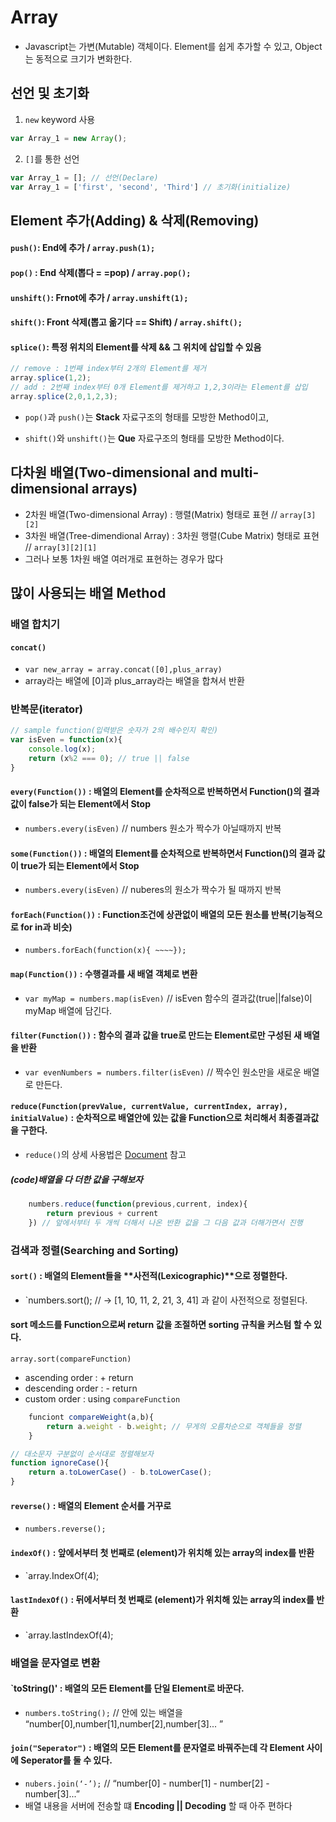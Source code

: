 # Array
 
* Javascript는 가변(Mutable) 객체이다. Element를 쉽게 추가할 수 있고, Object는 동적으로 크기가 변화한다.

## 선언 및 초기화

1) `new` keyword 사용
```javascript
var Array_1 = new Array();
```

2) `[]`를 통한 선언
```javascript
var Array_1 = []; // 선언(Declare)
var Array_1 = ['first', 'second', 'Third'] // 초기화(initialize)
```

## Element 추가(Adding) & 삭제(Removing)
#### `push()`: End에 추가 / `array.push(1);`

#### `pop()` : End 삭제(뽑다 = =pop) / `array.pop();`

#### `unshift()`: Frnot에 추가 / `array.unshift(1);`

#### `shift()`: Front 삭제(뽑고 옮기다 == Shift) / `array.shift();`

#### `splice()`: 특정 위치의 Element를 삭제 && 그 위치에 삽입할 수 있음
```javascript
// remove : 1번째 index부터 2개의 Element를 제거
array.splice(1,2);
// add : 2번째 index부터 0개 Element를 제거하고 1,2,3이라는 Element를 삽입
array.splice(2,0,1,2,3); 
```

* `pop()`과 `push()`는 **Stack** 자료구조의 형태를 모방한 Method이고,

* `shift()`와 `unshift()`는 **Que** 자료구조의 형태를 모방한 Method이다.  

## 다차원 배열(Two-dimensional and multi-dimensional arrays)
* 2차원 배열(Two-dimensional Array) : 행렬(Matrix) 형태로 표현 // `array[3][2]`
* 3차원 배열(Tree-dimendional Array) : 3차원 행렬(Cube Matrix) 형태로 표현 // `array[3][2][1]`
* 그러나 보통 1차원 배열 여러개로 표현하는 경우가 많다

## 많이 사용되는 배열 Method

### 배열 합치기 
#### `concat()`
 * `var new_array = array.concat([0],plus_array)`
 * array라는 배열에 [0]과 plus_array라는 배열을 합쳐서 반환

### 반복문(iterator)

``` javascript
// sample function(입력받은 숫자가 2의 배수인지 확인)
var isEven = function(x){
    console.log(x);
    return (x%2 === 0); // true || false
}
```

#### `every(Function())` : 배열의 Element를 순차적으로 반복하면서 Function()의 결과 값이 false가 되는 Element에서 Stop
* `numbers.every(isEven)` // numbers 원소가 짝수가 아닐때까지 반복
#### `some(Function())` : 배열의 Element를 순차적으로 반복하면서 Function()의 결과 값이 true가 되는 Element에서 Stop
* `numbers.every(isEven)` // nuberes의 원소가 짝수가 될 때까지 반복
#### `forEach(Function())` : Function조건에 상관없이 배열의 모든 원소를 반복(기능적으로 for in과 비슷)
* `numbers.forEach(function(x){ ~~~~});`
#### `map(Function())` : 수행결과를 새 배열 객체로 변환
* `var myMap = numbers.map(isEven)` // isEven 함수의 결과값(true||false)이 myMap 배열에 담긴다.
#### `filter(Function())` : 함수의 결과 값을 true로 만드는 **Element**로만 구성된 새 배열을 반환
* `var evenNumbers = numbers.filter(isEven)` // 짝수인 원소만을 새로운 배열로 만든다.
#### `reduce(Function(prevValue, currentValue, currentIndex, array), initialValue)` : 순차적으로 배열안에 있는 값을 Function으로 처리해서 최종결과값을 구한다.
* `reduce()`의 상세 사용법은 [Document](https://www.w3schools.com/jsref/jsref_reduce.asp) 참고
##### (code)배열을 다 더한 값을 구해보자
``` javascript
    numbers.reduce(function(previous,current, index){
        return previous + current
    }) // 앞에서부터 두 개씩 더해서 나온 반환 값을 그 다음 값과 더해가면서 진행
```

### 검색과 정렬(Searching and Sorting)
#### `sort()` : 배열의 Element들을 **사전적(Lexicographic)**으로 정렬한다.
* `numbers.sort(); // -> [1, 10, 11, 2, 21, 3, 41] 과 같이 사전적으로 정렬된다.
#### sort 메소드를 Function으로써 return 값을 조절하면 sorting 규칙을 커스텀 할 수 있다.
`array.sort(compareFunction)`
* ascending order : + return
* descending order : - return
* custom order : using `compareFunction`
``` javascript
    funciont compareWeight(a,b){
        return a.weight - b.weight; // 무게의 오름차순으로 객체들을 정렬
    }

```
``` javascript
// 대소문자 구분없이 순서대로 정렬해보자
function ignoreCase(){
    return a.toLowerCase() - b.toLowerCase();
}
```
#### `reverse()` : 배열의 Element 순서를 거꾸로
 * `numbers.reverse();`

#### `indexOf()` : 앞에서부터 첫 번째로 (element)가 위치해 있는 array의 index를 반환
 * `array.IndexOf(4);
#### `lastIndexOf()` : 뒤에서부터 첫 번째로 (element)가 위치해 있는 array의 index를 반환
 * `array.lastIndexOf(4);

### 배열을 문자열로 변환
#### `toString()' : 배열의 모든 Element를 단일 Element로 바꾼다.
* `numbers.toString();` // 안에 있는 배열을 “number[0],number[1],number[2],number[3]... ”
#### `join("Seperator")` : 배열의 모든 Element를 문자열로 바꿔주는데 각 Element 사이에 Seperator를 둘 수 있다.
* `nubers.join(‘-’);` // “number[0] - number[1] - number[2] - number[3]...”
* 배열 내용을 서버에 전송할 떄 **Encoding || Decoding** 할 때 아주 편하다
